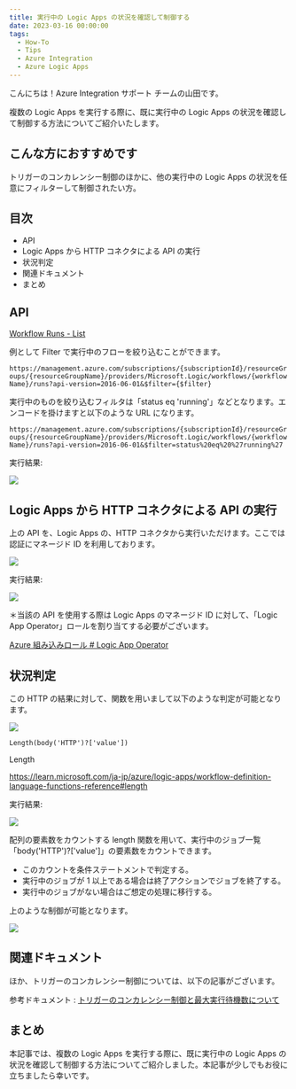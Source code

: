 ```yaml
---
title: 実行中の Logic Apps の状況を確認して制御する
date: 2023-03-16 00:00:00
tags:
  - How-To
  - Tips
  - Azure Integration
  - Azure Logic Apps 
---
```


こんにちは！Azure Integration サポート チームの山田です。

複数の Logic Apps を実行する際に、既に実行中の Logic Apps の状況を確認して制御する方法についてご紹介いたします。

<!-- more -->

## こんな方におすすめです

トリガーのコンカレンシー制御のほかに、他の実行中の Logic Apps の状況を任意にフィルターして制御されたい方。

## 目次
- API
- Logic Apps から HTTP コネクタによる API の実行
- 状況判定
- 関連ドキュメント
- まとめ

## API

[Workflow Runs - List](https://learn.microsoft.com/en-us/rest/api/logic/workflow-runs/list?tabs=HTTP)

例として Filter で実行中のフローを絞り込むことができます。

`https://management.azure.com/subscriptions/{subscriptionId}/resourceGroups/{resourceGroupName}/providers/Microsoft.Logic/workflows/{workflowName}/runs?api-version=2016-06-01&$filter={$filter}`

実行中のものを絞り込むフィルタは「status eq 'running'」などとなります。エンコードを掛けますと以下のような URL になります。

`https://management.azure.com/subscriptions/{subscriptionId}/resourceGroups/{resourceGroupName}/providers/Microsoft.Logic/workflows/{workflowName}/runs?api-version=2016-06-01&$filter=status%20eq%20%27running%27`

実行結果:

![](WorkflowRunsList/WorkflowRunsList-1.png)

## Logic Apps から HTTP コネクタによる API の実行

上の API を、Logic Apps の、HTTP コネクタから実行いただけます。ここでは認証にマネージド ID を利用しております。

![](WorkflowRunsList/WorkflowRunsList-2.png)

実行結果:

![](WorkflowRunsList/WorkflowRunsList-3.png)

＊当該の API を使用する際は Logic Apps のマネージド ID に対して、「Logic App Operator」ロールを割り当てする必要がございます。

[Azure 組み込みロール # Logic App Operator](https://learn.microsoft.com/ja-jp/azure/role-based-access-control/built-in-roles#logic-app-operator)


## 状況判定

この HTTP の結果に対して、関数を用いまして以下のような判定が可能となります。

![](WorkflowRunsList/WorkflowRunsList-4.png) 

`Length(body('HTTP')?['value'])`

Length

https://learn.microsoft.com/ja-jp/azure/logic-apps/workflow-definition-language-functions-reference#length

実行結果:

![](WorkflowRunsList/WorkflowRunsList-5.png) 

配列の要素数をカウントする length 関数を用いて、実行中のジョブ一覧「body('HTTP')?['value']」の要素数をカウントできます。

- このカウントを条件ステートメントで判定する。
- 実行中のジョブが 1 以上である場合は終了アクションでジョブを終了する。
- 実行中のジョブがない場合はご想定の処理に移行する。

上のような制御が可能となります。

![](WorkflowRunsList/WorkflowRunsList-6.png)

## 関連ドキュメント

ほか、トリガーのコンカレンシー制御については、以下の記事がございます。

参考ドキュメント : [トリガーのコンカレンシー制御と最大実行待機数について](https://jpazinteg.github.io/blog/LogicApps/triggerConcurrency/)  


## まとめ

本記事では、複数の Logic Apps を実行する際に、既に実行中の Logic Apps の状況を確認して制御する方法についてご紹介しました。本記事が少しでもお役に立ちましたら幸いです。